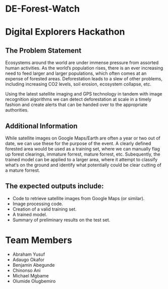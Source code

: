 # DE-Forest-Watch

# Digital Explorers Hackathon

## The Problem Statement

Ecosystems around the world are under immense pressure from assorted
human activities. As the world’s population rises, there is an ever increasing
need to feed larger and larger populations, which often comes at an expense of
forested areas. Deforestation leads to a slew of other problems, including
increasing CO2 levels, soil erosion, ecosystem collapse, etc.

Using the latest satellite imaging and GPS technology in tandem with image
recognition algorithms we can detect deforestation at scale in a timely fashion
and create alerts that can be handed over to the appropriate authorities.

## Additional Information

While satellite images on Google Maps/Earth are often a year or two out of date,
we can use these for the purpose of the event. A clearly defined forested area
would be used as a training set, where we can manually flag up forest clearings,
immature forrest, mature forrest, etc. Subequently, the trained model can be
applied to a larger area, where it attempt to classify what‘s on the ground and
identify what potentially could be clear cutting of a mature forrest.

## The expected outputs include:

- Code to retrieve satellite images
from Google Maps (or similar).
- Image processing code.
- Creation of a valid training set.
- A trained model.
- Summary of preliminary results on
the test set.

# Team Members
- Abraham Yusuf
- Adaugo Okafor
- Benjamin Abegunde
- Chinonso Ani
- Michael Mgbame
- Olumide Olugbemiro 

